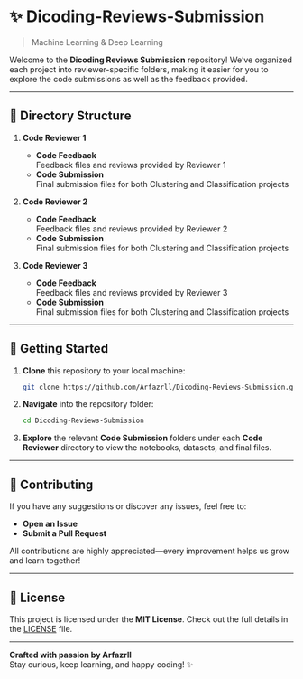 # ✨ Dicoding-Reviews-Submission

> Machine Learning & Deep Learning


Welcome to the **Dicoding Reviews Submission** repository! We’ve organized each project into reviewer-specific folders, making it easier for you to explore the code submissions as well as the feedback provided.

---

## 📂 Directory Structure

1. **Code Reviewer 1**
   - **Code Feedback**  
     Feedback files and reviews provided by Reviewer 1  
   - **Code Submission**  
     Final submission files for both Clustering and Classification projects

2. **Code Reviewer 2**
   - **Code Feedback**  
     Feedback files and reviews provided by Reviewer 2  
   - **Code Submission**  
     Final submission files for both Clustering and Classification projects

3. **Code Reviewer 3**
   - **Code Feedback**  
     Feedback files and reviews provided by Reviewer 3  
   - **Code Submission**  
     Final submission files for both Clustering and Classification projects

---

## 🚀 Getting Started

1. **Clone** this repository to your local machine:
   ```bash
   git clone https://github.com/Arfazrll/Dicoding-Reviews-Submission.git
   ```
2. **Navigate** into the repository folder:
   ```bash
   cd Dicoding-Reviews-Submission
   ```
3. **Explore** the relevant **Code Submission** folders under each **Code Reviewer** directory to view the notebooks, datasets, and final files.

---

## 🤝 Contributing

If you have any suggestions or discover any issues, feel free to:
- **Open an Issue**  
- **Submit a Pull Request**  

All contributions are highly appreciated—every improvement helps us grow and learn together!

---

## 📄 License

This project is licensed under the **MIT License**. Check out the full details in the [LICENSE](./LICENSE) file.

---

**Crafted with passion by Arfazrll**  
Stay curious, keep learning, and happy coding! ✨
```
